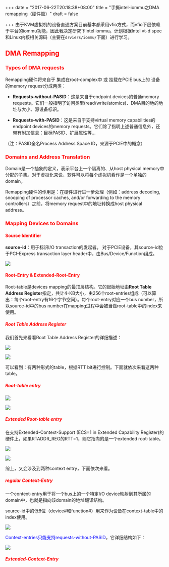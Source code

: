 +++
date = "2017-06-22T20:18:38+08:00"
title = "手撕intel-iommu之DMA remapping（硬件篇）"
draft = false

+++
由于KVM虚拟机的设备直通方案目前基本都采用vfio方式，而vfio下层依赖于平台的iommu功能，因此我决定研究下intel iommu。计划根据Intel vt-d spec和Linux内核相关源码（主要在`drviers/iommu/`下面）进行学习。

## <font color=red>DMA Remapping</font>
### <font color=red>Types of DMA requests</font>
Remapping硬件将来自于 集成在root-complex中 或 挂载在PCIE bus上的 设备的memory request分成两类：

+ **Requests-without-PASID**：这是来自于endpoint devices的普通memory requests。它们一般指明了访问类型(read/write/atomics)、DMA目的地的地址与大小、源设备标识。

+ **Requests-with-PASID**：这是来自于支持virtual memory capabilities的endpoint devices的memory requests。它们除了指明上述普通信息外，还带有附加信息：目标PASID、扩展属性等...

（注：PASID全名Process Address Space ID，来源于PCIE中的概念）

### <font color=red>Domains and Address Translation</font>
Domain是一个抽象的定义，表示平台上一个隔离的、从host physical memory中分配的子集。对于虚拟化来说，软件可以将每个虚拟机看作是一个单独的domain。

Remapping硬件的作用是：在硬件进行进一步处理（例如：address decoding, snooping of processor caches, and/or forwarding to the memory controllers）之前，将memory request中的地址转换成host physical address。

### <font color=red>Mapping Devices to Domains</font>
#### <font color=red>Source Identifier</font>
**source-id**：用于标识I/O transaction的发起者。
对于PCIE设备，其source-id位于PCI-Express transaction layer header中，由Bus/Device/Function组成。

![](https://nimisolo.github.io/iommu-source-id.JPG)

#### <font color=red>Root-Entry & Extended-Root-Entry</font>
Root-table是devices mapping的最顶层结构。它的起始地址由**Root Table Address Register**指定，共计4-KB大小，由256个root-entries组成（可以算出：每个root-entry有16个字节空间）。每个root-entry对应一个bus number，所以source-id中的bus number在mapping过程中会被当做root-table中的index来使用。

##### <font color=red>Root Table Address Register</font>

我们首先来看看Root Table Address Register的详细描述：

![](https://nimisolo.github.io/iommu-rtar.JPG)

![](https://nimisolo.github.io/iommu-rtar-2.JPG)

可以看到：有两种形式的table，根据RTT bit进行控制。下面就依次来看这两种table。

##### <font color=red>Root-table entry</font>

![](https://nimisolo.github.io/iommu-rte.JPG)

![](https://nimisolo.github.io/iommu-rte-2.JPG)

##### <font color=red>Extended Root-table entry</font>
在支持Extended-Context-Support (ECS=1 in Extended Capability Register)的硬件上，如果RTADDR_REG的RTT=1，则它指向的是一个extended root-table。

![](https://nimisolo.github.io/iommu-extended-rte.JPG)

![](https://nimisolo.github.io/iommu-extended-rte-2.JPG)

综上，又会涉及到两种context entry，下面依次来看。

##### <font color=red>regular Context-Entry</font>
一个context-entry用于将一个bus上的一个特定I/O device映射到其所属的domain中，也就是指向该domain的地址翻译结构。

source-id中的低8位（device#和function#）用来作为设备在context-table中的index使用。

![](https://nimisolo.github.io/iommu-map.JPG)

<font color=blue>Context-entries只能支持requests-without-PASID</font>，它详细结构如下：

![](https://nimisolo.github.io/iommu-ce.JPG)

##### <font color=red>Extended-Context-Entry</font>